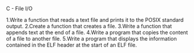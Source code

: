 C - File I/O

1.Write a function that reads a text file and prints it to the POSIX standard output.
2.Create a function that creates a file.
3.Write a function that appends text at the end of a file.
4.Write a program that copies the content of a file to another file.
5.Write a program that displays the information contained in the ELF header at the start of an ELF file.
